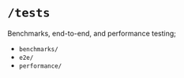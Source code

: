 # `/tests`

Benchmarks, end-to-end, and performance testing;

- `benchmarks/`
- `e2e/`
- `performance/`
